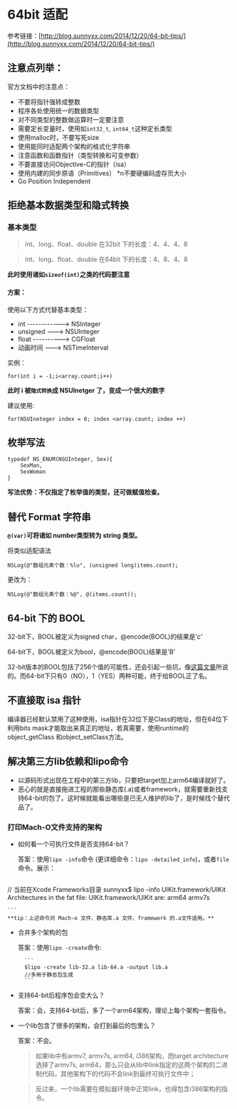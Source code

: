 # 64bit 适配

参考链接：[http://blog.sunnyxx.com/2014/12/20/64-bit-tips/](http://blog.sunnyxx.com/2014/12/20/64-bit-tips/)

## 注意点列举：

官方文档中的注意点：

* 不要将指针强转成整数
* 程序各处使用统一的数据类型
* 对不同类型的整数做运算时一定要注意
* 需要定长变量时，使用如`int32_t`, `int64_t`这种定长类型
* 使用malloc时，不要写死size
* 使用能同时适配两个架构的格式化字符串
* 注意函数和函数指针（类型转换和可变参数）
* 不要直接访问Objective-C的指针（isa）
* 使用内建的同步原语（Primitives）
*n不要硬编码虚存页大小
* Go Position Independent


## 拒绝基本数据类型和隐式转换

### 基本类型

> int、long、float、double 在32bit 下的长度：4、4、4、8

> int、long、float、double 在64bit 下的长度：4、8、4、8

**此时使用诸如`sizeof(int)`之类的代码要注意**

#### 方案：

使用以下方式代替基本类型：

* int ------------> NSInteger
* unsigned ---> NSUInteger
* float ----------> CGFloat
* 动画时间 ---> NSTimeInterval

实例：

```
for(int i = -1;i<array.count;i++)
```

**此时 i 被`隐式转换`成 NSUInetger 了，变成一个很大的数字**

建议使用:

```
for(NSUIneteger index = 0; index <array.count; index ++)
```

## 枚举写法

```
typedef NS_ENUM(NSUInteger, Sex){
	SexMan,
	SexWoman
}

```
**写法优势：不仅指定了枚举值的类型，还可做赋值检查。**


## 替代 Format 字符串

**`@(var)`可将诸如 number类型转为 string 类型。**

将类似适配语法

```
NSLog(@"数组元素个数：%lu", (unsigned long)items.count);

```
更改为：

```
NSLog(@"数组元素个数：%@", @(items.count));

```


## 64-bit 下的 BOOL

32-bit下，BOOL被定义为signed char，@encode(BOOL)的结果是'c'

64-bit下，BOOL被定义为bool，@encode(BOOL)结果是'B'

32-bit版本的BOOL包括了256个值的可能性，还会引起一些坑，像[这篇文章](https://www.bignerdranch.com/blog/bools-sharp-corners/)所说的。而64-bit下只有0（NO），1（YES）两种可能，终于给BOOL正了名。

## 不直接取 isa 指针

编译器已经默认禁用了这种使用，isa指针在32位下是Class的地址，但在64位下利用bits mask才能取出来真正的地址，若真需要，使用runtime的object_getClass 和object_setClass方法。

## 解决第三方lib依赖和lipo命令

* 以源码形式出现在工程中的第三方lib，只要把target加上arm64编译就好了。
* 恶心的就是直接拖进工程的那些静态库(.a)或者framework，就需要重新找支持64-bit的包了。这时候就能看出哪些是已无人维护的lib了，是时候找个替代品了。

### 打印Mach-O文件支持的架构

* 如何看一个可执行文件是否支持64-bit？

	答案：使用`lipo -info`命令 (更详细命令：`lipo -detailed_info`)，或者`file`命令。展示：

	```
// 当前在Xcode Frameworks目录
sunnyxx$ lipo -info UIKit.framework/UIKit
Architectures in the fat file: UIKit.framework/UIKit are: arm64 armv7s

	```
	**tip：上述命令对 Mach-o 文件、静态库.a 文件、framework 的.a文件适用。**
	
* 合并多个架构的包

	答案：使用`lipo -create`命令:
	
		```	
		$lipo -create lib-32.a lib-64.a -output lib.a
		//多用于静态包生成
		```

* 支持64-bit后程序包会变大么？

	答案：会，支持64-bit后，多了一个arm64架构，理论上每个架构一套指令。
	
* 一个lib包含了很多的架构，会打到最后的包里么？

	答案：不会。
	
	> 如果lib中有armv7, armv7s, arm64, i386架构，而target architecture选择了armv7s, arm64，那么只会从lib中link指定的这两个架构的二进制代码，其他架构下的代码不会link到最终可执行文件中；
	
	> 反过来，一个lib需要在模拟器环境中正常link，也得包含i386架构的指令。


